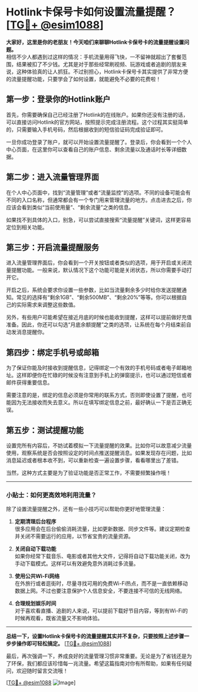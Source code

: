 # Hotlink卡保号卡如何设置流量提醒？[[TG💪+ @esim1088](https://t.me/s/esim1088)]

**大家好，这里是你的老朋友！今天咱们来聊聊Hotlink卡保号卡的流量提醒设置问题。**  
相信不少人都遇到过这样的情况：手机流量用得飞快，一不留神就超出了套餐范围，结果被扣了不少钱。尤其是对于那些经常刷视频、玩游戏或者追剧的朋友来说，这种体验真的让人抓狂。不过别担心，Hotlink卡保号卡其实提供了非常方便的流量提醒功能，只要学会了如何设置，就能避免不必要的花费啦！

## **第一步：登录你的Hotlink账户**
首先，你需要确保自己已经注册了Hotlink的在线账户。如果你还没有注册的话，可以直接访问Hotlink的官方网站，按照提示完成注册流程。这个过程其实挺简单的，只需要输入手机号码，然后根据收到的短信验证码完成验证即可。

一旦你成功登录了账户，就可以开始设置流量提醒了。登录后，你会看到一个个人中心页面，在这里你可以查看自己的账户信息、剩余流量以及通话时长等详细数据。

## **第二步：进入流量管理界面**
在个人中心页面中，找到“流量管理”或者“流量监控”的选项。不同的设备可能会有不同的入口名称，但通常都会有一个专门用来管理流量的地方。点击进去之后，你应该会看到类似“当前使用量”、“剩余流量”之类的信息。

如果找不到具体的入口，别急，可以尝试直接搜索“流量提醒”关键词，这样更容易定位到相关功能。

## **第三步：开启流量提醒服务**
进入流量管理界面后，你会看到一个开关按钮或者类似的选项，用于开启或关闭流量提醒功能。一般来说，默认情况下这个功能可能是关闭状态，所以你需要手动打开它。

开启之后，系统会要求你设置一些参数，比如当流量剩余多少时给你发送提醒通知。常见的选择有“剩余1GB”、“剩余500MB”、“剩余20%”等等。你可以根据自己的实际需求来调整这些数值。

另外，有些用户可能希望在接近月底的时候也能收到提醒，这样可以提前做好充值准备。因此，你还可以勾选“月底余额提醒”之类的选项，让系统在每个月结束前自动发消息提醒你。

## **第四步：绑定手机号或邮箱**
为了保证你能及时接收到提醒信息，记得绑定一个有效的手机号码或者电子邮箱地址。这样即便你在忙碌的时候没有注意到手机上的弹窗提示，也可以通过短信或者邮件获得重要信息。

需要注意的是，绑定的信息必须是你常用的联系方式，否则即使设置了提醒，也可能因为无法接收而失去意义。所以在填写绑定信息之前，最好确认一下是否正确无误。

## **第五步：测试提醒功能**
设置完所有内容后，不妨试着模拟一下流量提醒的效果。比如你可以故意减少流量使用，观察系统是否会按照设定的时间点推送提醒消息。如果发现存在问题，比如消息延迟或者根本收不到，可以重新检查一遍设置步骤，看看哪里出了差错。

当然，这种方式主要是为了验证功能是否正常工作，不需要频繁操作哦！

---

### **小贴士：如何更高效地利用流量？**

除了设置流量提醒之外，还有一些小技巧可以帮助你更好地管理流量：

1. **定期清理后台程序**  
   很多应用会在后台偷偷消耗流量，比如更新数据、同步文件等。建议定期检查并关闭不需要运行的应用，以节省宝贵的流量资源。

2. **关闭自动下载功能**  
   如果你经常下载音乐、电影或者其他大文件，记得将自动下载功能关闭，改为手动下载模式。这样可以有效避免意外消耗过多流量。

3. **使用公共Wi-Fi网络**  
   在外旅行或者逛街时，尽量寻找可用的免费Wi-Fi热点，而不是一直依赖移动数据上网。不过也要注意保护个人信息安全，不要连接不可信的无线网络。

4. **合理规划娱乐时间**  
   对于喜欢看直播、追剧的人来说，可以提前下载好节目内容，等到有Wi-Fi的时候再观看，既省流量又不影响体验。

---

**总结一下，设置Hotlink卡保号卡的流量提醒其实并不复杂，只要按照上述步骤一步步操作即可轻松搞定。** [[TG💪+ @esim1088](https://t.me/s/esim1088)]  

最后，再次强调一下，养成良好的流量管理习惯非常重要。无论是为了省钱还是为了环保，我们都应该珍惜每一兆流量。希望这篇指南对你有所帮助，如果有任何疑问，欢迎随时留言交流哦！

[[TG💪+ @esim1088](https://t.me/s/esim1088) ![Image](https://i.postimg.cc/4NQfJmqS/Snipaste-2025-05-13-00-14-12.png)]
